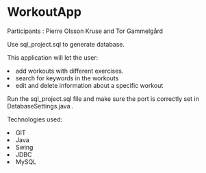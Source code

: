 <h1>WorkoutApp</h1>

Participants : Pierre Olsson Kruse and Tor Gammelgård

Use sql_project.sql to generate database.

This application will let the user:
<li>add workouts with different exercises.</li>
<li>search for keywords in the workouts</li>
<li>edit and delete information about a specific workout</li>

Run the sql_project.sql file and make sure the port is correctly set in 
DatabaseSettings.java .

Technologies used:
<li>GIT</li>
<li>Java</li>
<li>Swing</li>
<li>JDBC</li>
<li>MySQL</li>

